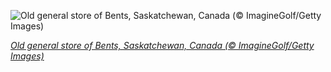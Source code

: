
![Old general store of Bents, Saskatchewan, Canada (© ImagineGolf/Getty Images)](https://cn.bing.com//th?id=OHR.BentsGeneral_EN-US0472253814_1920x1080.jpg&rf=LaDigue_1920x1080.jpg&pid=hp)

*[Old general store of Bents, Saskatchewan, Canada (© ImagineGolf/Getty Images)](https://www.bing.com/search?q=bents+saskatchewan&form=hpcapt&filters=HpDate%3a%2220201023_0700%22)*
